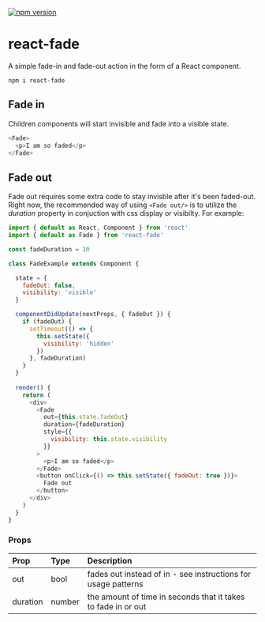 [![npm version](https://badge.fury.io/js/react-fade.svg)](https://badge.fury.io/js/react-fade)

# react-fade
A simple fade-in and fade-out action in the form of a React component.

`npm i react-fade`

## Fade in
Children components will start invisible and fade into a visible state.
```javascript
<Fade>
  <p>I am so faded</p>
</Fade>
```

## Fade out
Fade out requires some extra code to stay invisble after it's been faded-out. Right now, the recommended way of using `<Fade out/>` is to utilize the *duration* property in conjuction with css display or visibilty. For example:
```javascript
import { default as React, Component } from 'react'
import { default as Fade } from 'react-fade'

const fadeDuration = 10

class FadeExample extends Component {

  state = {
    fadeOut: false,
    visibility: 'visible'
  }

  componentDidUpdate(nextProps, { fadeOut }) {
    if (fadeOut) {
      setTimeout(() => {
        this.setState({
          visibility: 'hidden'
        })
      }, fadeDuration)
    }
  }
  
  render() {
    return (
      <div>
        <Fade
          out={this.state.fadeOut}
          duration={fadeDuration}
          style={{
            visibility: this.state.visibility
          }}
        >
          <p>I am so faded</p>
        </Fade>
        <button onClick={() => this.setState({ fadeOut: true })}>
          Fade out
        </button>
      </div>
    )
  }
}
```

### Props
| Prop          | Type                      | Description                                                             |
| :------------ | :------------------------ | :---------------------------------------------------------------------- |
| out           | bool                      | fades out instead of in - see instructions for usage patterns           |
| duration      | number                    | the amount of time in seconds that it takes to fade in or out           |
